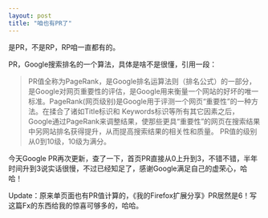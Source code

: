 ```yaml
---
layout: post
title: "咱也有PR了"
---
```


是PR，不是RP，RP咱一直都有的。

PR，Google搜索排名的一个算法，具体是啥不是很懂，引用一段：

> PR值全称为PageRank，是Google排名运算法则（排名公式）的一部分，是Google对网页重要性的评估，是Google用来衡量一个网站的好坏的唯一标准。PageRank(网页级别)是Google用于评测一个网页“重要性”的一种方法。在揉合了诸如Title标识和 Keywords标识等所有其它因素之后，Google通过PageRank来调整结果，使那些更具“重要性”的网页在搜索结果中另网站排名获得提升，从而提高搜索结果的相关性和质量。 PR值的级别从0到10级，10级为满分。

今天Google PR再次更新，查了一下，首页PR直接从0上升到3，不错不错，半年时间升到3说实话很慢，不过已经知足了，感谢Google满足自己的虚荣心，哈哈！

Update：原来单页面也有PR值计算的，《我的Firefox扩展分享》PR居然是6！写这篇Fx的东西给我的惊喜可够多的，哈哈。
